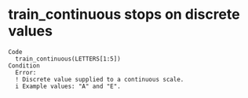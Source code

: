 # train_continuous stops on discrete values

    Code
      train_continuous(LETTERS[1:5])
    Condition
      Error:
      ! Discrete value supplied to a continuous scale.
      i Example values: "A" and "E".

